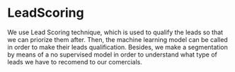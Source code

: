 # LeadScoring

We use Lead Scoring technique, which is used to qualify the leads so that we can priorize them after.
Then, the machine learning model can be called in order to make their leads qualification.
Besides, we make a segmentation by means of a no supervised model in order to understand what type of leads we have to recomend to our comercials.
